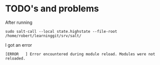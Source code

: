 # TODO's and problems

After running
 
	sudo salt-call --local state.highstate --file-root /home/robert/learninggit/srv/salt/

I got an error

	[ERROR   ] Error encountered during module reload. Modules were not reloaded.
